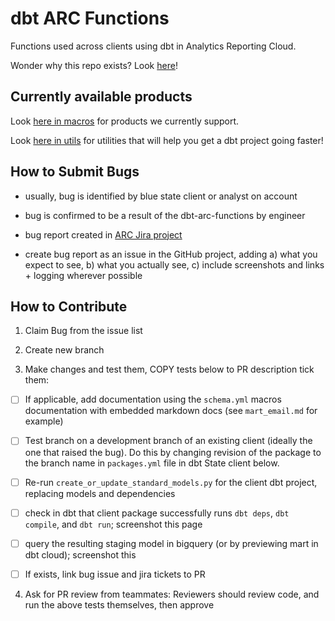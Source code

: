 # dbt ARC Functions

Functions used across clients using dbt in Analytics Reporting Cloud.

Wonder why this repo exists? Look [here](https://bluestate.atlassian.net/wiki/spaces/ATeam/pages/2986049548/Technical+introduction+to+ARC#Data-transformation)!

## Currently available products

Look [here in macros](https://github.com/bsd/dbt-arc-functions/tree/main/macros) for products we currently support.

Look [here in utils](https://github.com/bsd/dbt-arc-functions/tree/main/utils) for utilities that will help you get a dbt project going faster!

## How to Submit Bugs

* usually, bug is identified by blue state client or analyst on account

* bug is confirmed to be a result of the dbt-arc-functions by engineer

* bug report created in [ARC Jira project](https://bluestate.atlassian.net/jira/software/c/projects/ARC/boards/245?selectedIssue=ARC-753&quickFilter=580)

* create bug report as an issue in the GitHub project, adding a) what you expect to see, b) what you actually see, c) include screenshots and links + logging wherever possible


## How to Contribute

1. Claim Bug from the issue list

2. Create new branch

3. Make changes and test them, COPY tests below to PR description tick them:

- [ ] If applicable, add documentation using the `schema.yml` macros documentation with embedded markdown docs (see `mart_email.md` for example) 

- [ ] Test branch on a development branch of an existing client (ideally the one that raised the bug). Do this by changing revision of the package to the branch name in `packages.yml` file in dbt State client below.

- [ ] Re-run `create_or_update_standard_models.py` for the client dbt project, replacing models and dependencies

- [ ] check in dbt that client package successfully runs `dbt deps`, `dbt compile`, and `dbt run`; screenshot this page

- [ ] query the resulting staging model in bigquery (or by previewing mart in dbt cloud); screenshot this

- [ ] If exists, link bug issue and jira tickets to PR

4. Ask for PR review from teammates: Reviewers should review code, and run the above tests themselves, then approve
